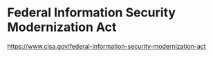 # Federal Information Security Modernization Act

<https://www.cisa.gov/federal-information-security-modernization-act>
